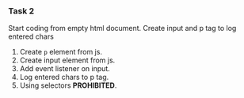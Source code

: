### Task 2

Start coding from empty html document. Create input and p tag to log entered chars

1. Create `p` element from js.
2. Create input element from js.
3. Add event listener on input.
4. Log entered chars to p tag.
5. Using selectors **PROHIBITED**.
